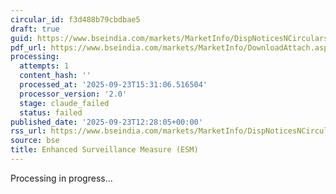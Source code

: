 ```yaml
---
circular_id: f3d488b79cbdbae5
draft: true
guid: https://www.bseindia.com/markets/MarketInfo/DispNoticesNCirculars.aspx?Noticeid={99FEAF04-E699-4002-B1DE-5522DF971CC3}&noticeno=20250923-49&dt=09/23/2025&icount=49&totcount=78&flag=0
pdf_url: https://www.bseindia.com/markets/MarketInfo/DownloadAttach.aspx?id=20250923-49&attachedId=6913f909-1857-424e-9f3d-b57813efac72
processing:
  attempts: 1
  content_hash: ''
  processed_at: '2025-09-23T15:31:06.516504'
  processor_version: '2.0'
  stage: claude_failed
  status: failed
published_date: '2025-09-23T12:28:05+00:00'
rss_url: https://www.bseindia.com/markets/MarketInfo/DispNoticesNCirculars.aspx?Noticeid={99FEAF04-E699-4002-B1DE-5522DF971CC3}&noticeno=20250923-49&dt=09/23/2025&icount=49&totcount=78&flag=0
source: bse
title: Enhanced Surveillance Measure (ESM)
---
```


Processing in progress...